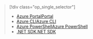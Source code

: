 > [!div class="op_single_selector"]
> * [<span data-ttu-id="10b86-101">Azure Portal</span><span class="sxs-lookup"><span data-stu-id="10b86-101">Portal</span></span>](../articles/hdinsight/hdinsight-administer-use-portal-linux.md)
> * [<span data-ttu-id="10b86-102">Azure CLI</span><span class="sxs-lookup"><span data-stu-id="10b86-102">Azure CLI</span></span>](../articles/hdinsight/hdinsight-administer-use-command-line.md)
> * [<span data-ttu-id="10b86-103">Azure PowerShell</span><span class="sxs-lookup"><span data-stu-id="10b86-103">Azure PowerShell</span></span>](../articles/hdinsight/hdinsight-administer-use-powershell.md)
> * [<span data-ttu-id="10b86-104">.NET SDK</span><span class="sxs-lookup"><span data-stu-id="10b86-104">.NET SDK</span></span>](../articles/hdinsight/hdinsight-administer-use-dotnet-sdk.md)
> 
> 

